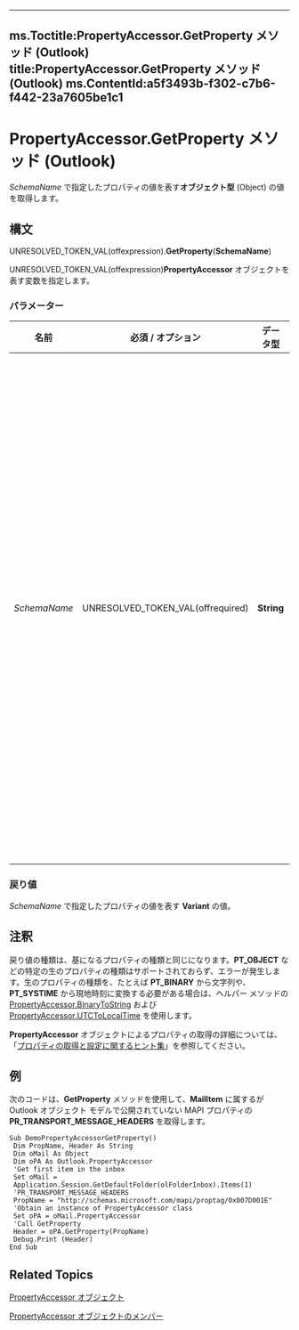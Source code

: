 

---
ms.Toctitle:PropertyAccessor.GetProperty メソッド (Outlook)
title:PropertyAccessor.GetProperty メソッド (Outlook)
ms.ContentId:a5f3493b-f302-c7b6-f442-23a7605be1c1
---
# PropertyAccessor.GetProperty メソッド (Outlook)




*SchemaName* で指定したプロパティの値を表す**オブジェクト型** (Object) の値を取得します。

## 構文
UNRESOLVED_TOKEN_VAL(offexpression).**GetProperty**(**SchemaName**)



UNRESOLVED_TOKEN_VAL(offexpression)**PropertyAccessor** オブジェクトを表す変数を指定します。

### パラメーター

|**名前**|**必須 / オプション**|**データ型**|**説明**|
|---|---|---|---|
|*SchemaName*|UNRESOLVED_TOKEN_VAL(offrequired)|**String**|値を取得するプロパティの名前を指定します。プロパティは名前空間で参照されます。詳細については、「[名前空間でプロパティを参照する](c1c7bfa9-64d7-81d2-84e7-f0a4c57780b3.md)」を参照してください。|



### 戻り値
*SchemaName* で指定したプロパティの値を表す **Variant** の値。





## 注釈
戻り値の種類は、基になるプロパティの種類と同じになります。**PT_OBJECT** などの特定の生のプロパティの種類はサポートされておらず、エラーが発生します。生のプロパティの種類を、たとえば **PT_BINARY** から文字列や、**PT_SYSTIME** から現地時刻に変換する必要がある場合は、ヘルパー メソッドの [PropertyAccessor.BinaryToString](4a3801af-0a7c-4b8a-7367-600c09047b28) および [PropertyAccessor.UTCToLocalTime](a56311ac-60ac-4f51-5255-d6840bf6004d.md) を使用します。



**PropertyAccessor** オブジェクトによるプロパティの取得の詳細については、「[プロパティの取得と設定に関するヒント集](ec087bf8-cfac-9b20-3cb2-3bd308c5c63d.md)」を参照してください。



## 例
次のコードは、**GetProperty** メソッドを使用して、**MailItem** に属するが Outlook オブジェクト モデルで公開されていない MAPI プロパティの **PR_TRANSPORT_MESSAGE_HEADERS** を取得します。

```sourcecode
Sub DemoPropertyAccessorGetProperty() 
 Dim PropName, Header As String 
 Dim oMail As Object 
 Dim oPA As Outlook.PropertyAccessor 
 'Get first item in the inbox 
 Set oMail = _ 
 Application.Session.GetDefaultFolder(olFolderInbox).Items(1) 
 'PR_TRANSPORT_MESSAGE_HEADERS 
 PropName = "http://schemas.microsoft.com/mapi/proptag/0x007D001E" 
 'Obtain an instance of PropertyAccessor class 
 Set oPA = oMail.PropertyAccessor 
 'Call GetProperty 
 Header = oPA.GetProperty(PropName) 
 Debug.Print (Header) 
End Sub
```




## Related Topics

[PropertyAccessor オブジェクト](2fc91e13-703c-3ec9-9066-ffee7144306c.md)

[PropertyAccessor オブジェクトのメンバー](3356e345-8878-0ed7-6783-1e49ddecc066.md)





